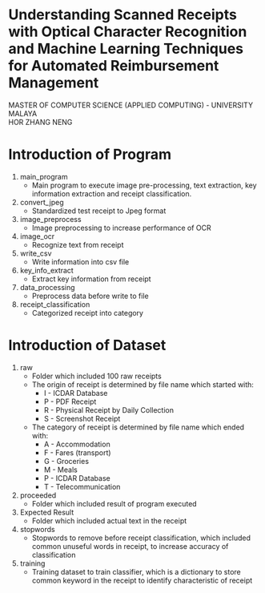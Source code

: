 # Understanding Scanned Receipts with Optical Character Recognition and Machine Learning Techniques for Automated Reimbursement Management
MASTER OF COMPUTER SCIENCE (APPLIED COMPUTING) - UNIVERSITY MALAYA <br/>
HOR ZHANG NENG

# Introduction of Program

1. main_program
    - Main program to execute image pre-processing, text extraction, key information extraction and receipt classification.
2. convert_jpeg
    - Standardized test receipt to Jpeg format
3. image_preprocess
    - Image preprocessing to increase performance of OCR
4. image_ocr
    - Recognize text from receipt
5. write_csv
    - Write information into csv file
6. key_info_extract
    - Extract key information from receipt
7. data_processing
    - Preprocess data before write to file
8. receipt_classification
    - Categorized receipt into category

# Introduction of Dataset

1. raw
    - Folder which included 100 raw receipts 
    - The origin of receipt is determined by file name which started with:
        - I - ICDAR Database
        - P - PDF Receipt
        - R - Physical Receipt by Daily Collection
        - S - Screenshot Receipt
    - The category of receipt is determined by file name which ended with:
        - A - Accommodation
        - F - Fares (transport)
        - G - Groceries
        - M - Meals
        - P - ICDAR Database
        - T - Telecommunication
2. proceeded
    - Folder which included result of program executed
3. Expected Result
    - Folder which included actual text in the receipt
4. stopwords
    - Stopwords to remove before receipt classification, which included common unuseful words in receipt, to increase accuracy of classification
5. training
    - Training dataset to train classifier, which is a dictionary to store common keyword in the receipt to identify characteristic of receipt
